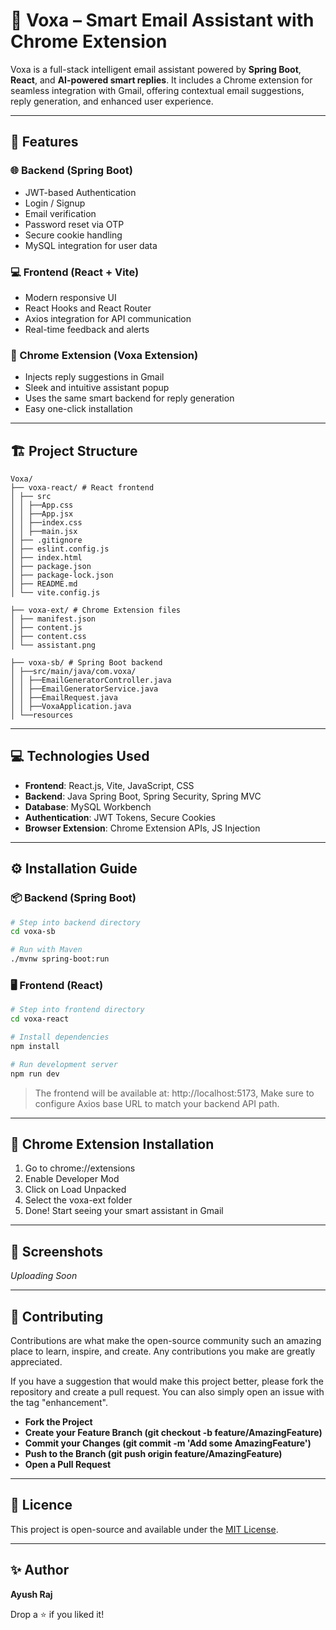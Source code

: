 # 🧠 Voxa – Smart Email Assistant with Chrome Extension

Voxa is a full-stack intelligent email assistant powered by **Spring Boot**, **React**, and **AI-powered smart replies**. It includes a Chrome extension for seamless integration with Gmail, offering contextual email suggestions, reply generation, and enhanced user experience.

---

## 🚀 Features

### 🌐 Backend (Spring Boot)
- JWT-based Authentication
- Login / Signup
- Email verification
- Password reset via OTP
- Secure cookie handling
- MySQL integration for user data

### 💻 Frontend (React + Vite)
- Modern responsive UI
- React Hooks and React Router
- Axios integration for API communication
- Real-time feedback and alerts

### 🔌 Chrome Extension (Voxa Extension)
- Injects reply suggestions in Gmail
- Sleek and intuitive assistant popup
- Uses the same smart backend for reply generation
- Easy one-click installation

---

## 🏗️ Project Structure

```
Voxa/
├── voxa-react/ # React frontend
│ ├── src
│ │ ├──App.css
│ │ ├──App.jsx
│ │ ├──index.css
│ │ ├──main.jsx
│ ├── .gitignore
│ ├── eslint.config.js
│ ├── index.html
│ ├── package.json
│ ├── package-lock.json
│ ├── README.md
│ └── vite.config.js

├── voxa-ext/ # Chrome Extension files
│ ├── manifest.json
│ ├── content.js
│ ├── content.css
│ └── assistant.png

├── voxa-sb/ # Spring Boot backend 
│ ├──src/main/java/com.voxa/
│ │ ├──EmailGeneratorController.java
│ │ ├──EmailGeneratorService.java
│ │ ├──EmailRequest.java
│ │ ├──VoxaApplication.java
│ └──resources
```

---

## 💻 Technologies Used

- **Frontend**: React.js, Vite, JavaScript, CSS
- **Backend**: Java Spring Boot, Spring Security, Spring MVC
- **Database**: MySQL Workbench
- **Authentication**: JWT Tokens, Secure Cookies
- **Browser Extension**: Chrome Extension APIs, JS Injection

---

## ⚙️ Installation Guide

### 📦 Backend (Spring Boot)

```bash
# Step into backend directory
cd voxa-sb

# Run with Maven
./mvnw spring-boot:run
```

### 🖥️ Frontend (React)

```bash
# Step into frontend directory
cd voxa-react

# Install dependencies
npm install

# Run development server
npm run dev
```
> The frontend will be available at: http://localhost:5173, 
> Make sure to configure Axios base URL to match your backend API path.

---

## 🧩 Chrome Extension Installation
  1. Go to chrome://extensions
  2. Enable Developer Mod
  3. Click on Load Unpacked
  4. Select the voxa-ext folder
  5. Done! Start seeing your smart assistant in Gmail

---

## 📸 Screenshots
  _Uploading Soon_

---

## 🤝 Contributing

Contributions are what make the open-source community such an amazing place to learn, inspire, and create. Any contributions you make are greatly appreciated.

If you have a suggestion that would make this project better, please fork the repository and create a pull request. You can also simply open an issue with the tag "enhancement".

- **Fork the Project**
- **Create your Feature Branch (git checkout -b feature/AmazingFeature)**
- **Commit your Changes (git commit -m 'Add some AmazingFeature')**
- **Push to the Branch (git push origin feature/AmazingFeature)**
- **Open a Pull Request**

---

## 📜 Licence

This project is open-source and available under the [MIT License](LICENSE).

----

## ✨ Author
  **Ayush Raj**
  
  Drop a ⭐ if you liked it!
